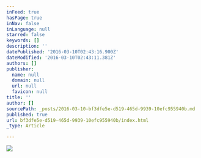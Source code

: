 ```yaml
---
inFeed: true
hasPage: true
inNav: false
inLanguage: null
starred: false
keywords: []
description: ''
datePublished: '2016-03-10T02:43:16.900Z'
dateModified: '2016-03-10T02:43:11.381Z'
authors: []
publisher:
  name: null
  domain: null
  url: null
  favicon: null
title: ''
author: []
sourcePath: _posts/2016-03-10-bf3dfe5e-d519-465d-9939-10efc955940b.md
published: true
url: bf3dfe5e-d519-465d-9939-10efc955940b/index.html
_type: Article

---
```

![](https://the-grid-user-content.s3-us-west-2.amazonaws.com/e0f76fea-46d5-463e-a03e-41b3dcebaa4d.jpg)